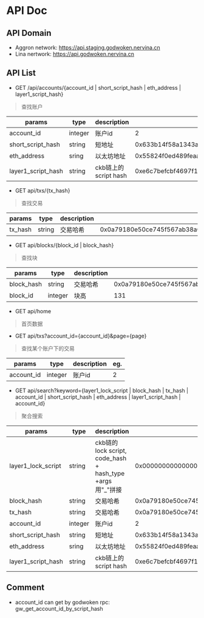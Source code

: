# API Doc

## API Domain

- Aggron network: https://api.staging.godwoken.nervina.cn
- Lina nertwork: https://api.godwoken.nervina.cn

## API List
- GET /api/accounts/{account_id | short_script_hash | eth_address | layer1_script_hash}

> 查找账户

|params|type|description|eg.|
|----|----|----|---|
|account_id|integer|账户id| 2|
|short_script_hash|string|短地址| 0x633b14f58a1343aeb43e9c68c8afb4c866ebb649|
|eth_address|sring|以太坊地址| 0x55824f0ed489feaaabd640459373dfb79c187dd2|
|layer1_script_hash|string|ckb链上的script hash| 0xe6c7befcbf4697f1a7f8f04ffb8de71f5304826af7bfce3e4d396483e935820a|

- GET api/txs/{tx_hash}
> 查找交易

|params|type|description|eg.|
|----|----|----|---|
|tx_hash|string|交易哈希| 0x0a79180e50ce745f567ab38a0dc957abace0a8ee8265ffd4ad2bfbb33f9ad09d|

- GET api/blocks/{block_id | block_hash}

> 查找块

|params|type|description|eg.|
|------|----|----|---|
|block_hash|string|交易哈希| 0x0a79180e50ce745f567ab38a0dc957abace0a8ee8265ffd4ad2bfbb33f9ad09d|
|block_id| integer|块高| 131|

- GET api/home
> 首页数据

- GET api/txs?account_id={account_id}&page={page}
> 查找某个账户下的交易

|params|type|description|eg.|
|----|----|----|---|
|account_id|integer|账户id| 2|

- GET api/search?keyword={layer1_lock_script | block_hash | tx_hash | account_id | short_script_hash | eth_address | layer1_script_hash | account_id}
> 聚合搜索

|params|type|description|eg.|
|----|----|----|---|
|layer1_lock_script|string| ckb链的lock script, code_hash + hash_type +args 用"_"拼接|0x0000000000000000000000000000000000000000000000000000000000000001_data_0x06820f679f7c9c6e399dcb25ab88a5babaf7d5db |
|block_hash|string|交易哈希| 0x0a79180e50ce745f567ab38a0dc957abace0a8ee8265ffd4ad2bfbb33f9ad09d|
|tx_hash|string|交易哈希| 0x0a79180e50ce745f567ab38a0dc957abace0a8ee8265ffd4ad2bfbb33f9ad09d|
|account_id|integer|账户id| 2|
|short_script_hash|string|短地址| 0x633b14f58a1343aeb43e9c68c8afb4c866ebb649|
|eth_address|sring|以太坊地址| 0x55824f0ed489feaaabd640459373dfb79c187dd2|
|layer1_script_hash|string|ckb链上的script hash| 0xe6c7befcbf4697f1a7f8f04ffb8de71f5304826af7bfce3e4d396483e935820a|

## Comment
- account_id can get by godwoken rpc: gw_get_account_id_by_script_hash
